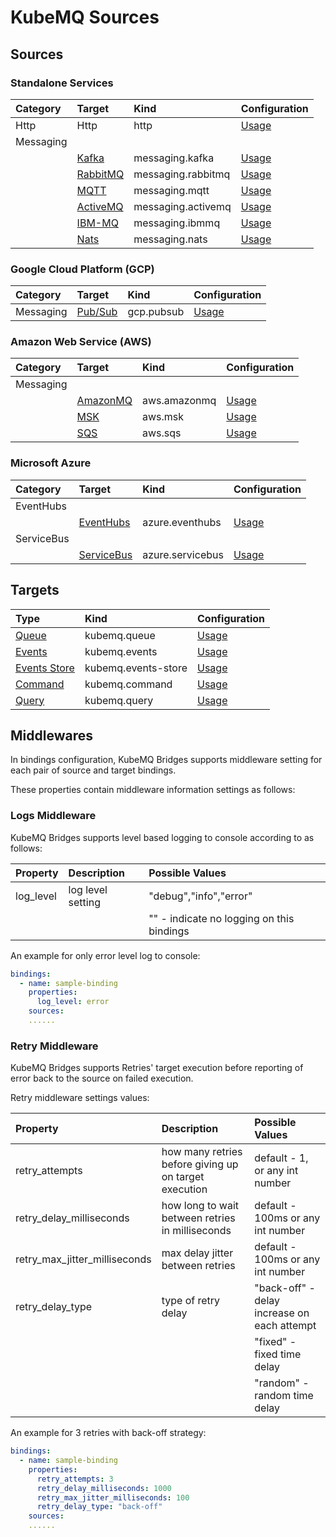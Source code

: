 # KubeMQ Sources

## Sources

### Standalone Services

| Category | Target | Kind | Configuration |
| :--- | :--- | :--- | :--- |
| Http | Http | http | [Usage](http.md) |
| Messaging |  |  |  |
|  | [Kafka](https://kafka.apache.org/) | messaging.kafka | [Usage](messaging/kafka.md) |
|  | [RabbitMQ](https://www.rabbitmq.com/) | messaging.rabbitmq | [Usage](messaging/rabbitmq.md) |
|  | [MQTT](http://mqtt.org/) | messaging.mqtt | [Usage](messaging/mqtt.md) |
|  | [ActiveMQ](http://activemq.apache.org/) | messaging.activemq | [Usage](messaging/activemq.md) |
|  | [IBM-MQ](https://developer.ibm.com/components/ibm-mq) | messaging.ibmmq | [Usage](messaging/ibmmq.md) |
|  | [Nats](https://nats.io/) | messaging.nats | [Usage](messaging/nats.md) |

### Google Cloud Platform \(GCP\)

| Category | Target | Kind | Configuration |
| :--- | :--- | :--- | :--- |
| Messaging | [Pub/Sub](https://cloud.google.com/pubsub) | gcp.pubsub | [Usage](gcp/pubsub.md) |

### Amazon Web Service \(AWS\)

| Category | Target | Kind | Configuration |
| :--- | :--- | :--- | :--- |
| Messaging |  |  |  |
|  | [AmazonMQ](https://aws.amazon.com/amazon-mq/) | aws.amazonmq | [Usage](aws/amazonmq.md) |
|  | [MSK](https://aws.amazon.com/msk/) | aws.msk | [Usage](aws/msk.md) |
|  | [SQS](https://aws.amazon.com/sqs/) | aws.sqs | [Usage](aws/sqs.md) |

### Microsoft Azure

| Category | Target | Kind | Configuration |
| :--- | :--- | :--- | :--- |
| EventHubs |  |  |  |
|  | [EventHubs](https://azure.microsoft.com/en-us/services/event-hubs/) | azure.eventhubs | [Usage](azure/eventhubs.md) |
| ServiceBus |  |  |  |
|  | [ServiceBus](https://azure.microsoft.com/en-us/services/service-bus/) | azure.servicebus | [Usage](azure/servicebus.md) |

## Targets

| Type | Kind | Configuration |
| :--- | :--- | :--- |
| [Queue](https://docs.kubemq.io/learn/message-patterns/queue) | kubemq.queue | [Usage](targets/queue.md) |
| [Events](https://docs.kubemq.io/learn/message-patterns/pubsub#events) | kubemq.events | [Usage](targets/events.md) |
| [Events Store](https://docs.kubemq.io/learn/message-patterns/pubsub#events-store) | kubemq.events-store | [Usage](targets/events-store.md) |
| [Command](https://docs.kubemq.io/learn/message-patterns/rpc#commands) | kubemq.command | [Usage](targets/command.md) |
| [Query](https://docs.kubemq.io/learn/message-patterns/rpc#queries) | kubemq.query | [Usage](targets/query.md) |

## Middlewares

In bindings configuration, KubeMQ Bridges supports middleware setting for each pair of source and target bindings.

These properties contain middleware information settings as follows:

### Logs Middleware

KubeMQ Bridges supports level based logging to console according to as follows:

| Property | Description | Possible Values |
| :--- | :--- | :--- |
| log\_level | log level setting | "debug","info","error" |
|  |  | "" - indicate no logging on this bindings |

An example for only error level log to console:

```yaml
bindings:
  - name: sample-binding 
    properties: 
      log_level: error
    sources:
    ......
```

### Retry Middleware

KubeMQ Bridges supports Retries' target execution before reporting of error back to the source on failed execution.

Retry middleware settings values:

| Property | Description | Possible Values |
| :--- | :--- | :--- |
| retry\_attempts | how many retries before giving up on target execution | default - 1, or any int number |
| retry\_delay\_milliseconds | how long to wait between retries in milliseconds | default - 100ms or any int number |
| retry\_max\_jitter\_milliseconds | max delay jitter between retries | default - 100ms or any int number |
| retry\_delay\_type | type of retry delay | "back-off" - delay increase on each attempt |
|  |  | "fixed" - fixed time delay |
|  |  | "random" - random time delay |

An example for 3 retries with back-off strategy:

```yaml
bindings:
  - name: sample-binding 
    properties: 
      retry_attempts: 3
      retry_delay_milliseconds: 1000
      retry_max_jitter_milliseconds: 100
      retry_delay_type: "back-off"
    sources:
    ......
```

